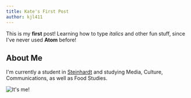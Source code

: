 ```yaml
---
title: Kate's First Post
author: kjl411
---
```


This is my **first** post! Learning how to type _italics_ and other fun stuff, since I've never used **Atom** before!
## About Me


I'm currently a student in [Steinhardt](https://steinhardt.nyu.edu) and studying Media, Culture, Communications, as well as Food Studies. 


![It's me!](https://i.imgur.com/uNAWDqS.png)
